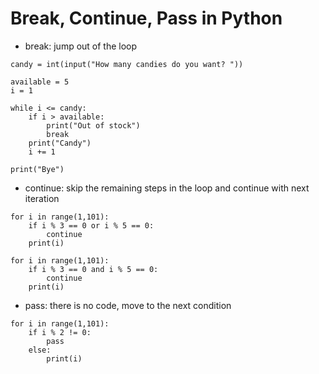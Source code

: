 # Break, Continue, Pass in Python
- break: jump out of the loop
```
candy = int(input("How many candies do you want? "))

available = 5
i = 1

while i <= candy:
    if i > available:
        print("Out of stock")
        break
    print("Candy")
    i += 1

print("Bye")
```
- continue: skip the remaining steps in the loop and continue with next iteration
```
for i in range(1,101):
    if i % 3 == 0 or i % 5 == 0:
        continue
    print(i)
```
```
for i in range(1,101):
    if i % 3 == 0 and i % 5 == 0:
        continue
    print(i)
```
- pass: there is no code, move to the next condition
```
for i in range(1,101):
    if i % 2 != 0:
        pass
    else:
        print(i)
```